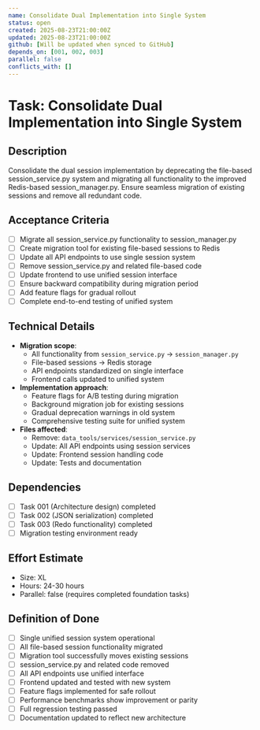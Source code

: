 ```yaml
---
name: Consolidate Dual Implementation into Single System
status: open
created: 2025-08-23T21:00:00Z
updated: 2025-08-23T21:00:00Z
github: [Will be updated when synced to GitHub]
depends_on: [001, 002, 003]
parallel: false
conflicts_with: []
---
```


# Task: Consolidate Dual Implementation into Single System

## Description
Consolidate the dual session implementation by deprecating the file-based session_service.py system and migrating all functionality to the improved Redis-based session_manager.py. Ensure seamless migration of existing sessions and remove all redundant code.

## Acceptance Criteria
- [ ] Migrate all session_service.py functionality to session_manager.py
- [ ] Create migration tool for existing file-based sessions to Redis
- [ ] Update all API endpoints to use single session system
- [ ] Remove session_service.py and related file-based code
- [ ] Update frontend to use unified session interface
- [ ] Ensure backward compatibility during migration period
- [ ] Add feature flags for gradual rollout
- [ ] Complete end-to-end testing of unified system

## Technical Details
- **Migration scope**:
  - All functionality from `session_service.py` → `session_manager.py`
  - File-based sessions → Redis storage
  - API endpoints standardized on single interface
  - Frontend calls updated to unified system
- **Implementation approach**:
  - Feature flags for A/B testing during migration
  - Background migration job for existing sessions
  - Gradual deprecation warnings in old system
  - Comprehensive testing suite for unified system
- **Files affected**:
  - Remove: `data_tools/services/session_service.py`
  - Update: All API endpoints using session services
  - Update: Frontend session handling code
  - Update: Tests and documentation

## Dependencies
- [ ] Task 001 (Architecture design) completed
- [ ] Task 002 (JSON serialization) completed 
- [ ] Task 003 (Redo functionality) completed
- [ ] Migration testing environment ready

## Effort Estimate
- Size: XL
- Hours: 24-30 hours
- Parallel: false (requires completed foundation tasks)

## Definition of Done
- [ ] Single unified session system operational
- [ ] All file-based session functionality migrated
- [ ] Migration tool successfully moves existing sessions
- [ ] session_service.py and related code removed
- [ ] All API endpoints use unified interface
- [ ] Frontend updated and tested with new system
- [ ] Feature flags implemented for safe rollout
- [ ] Performance benchmarks show improvement or parity
- [ ] Full regression testing passed
- [ ] Documentation updated to reflect new architecture